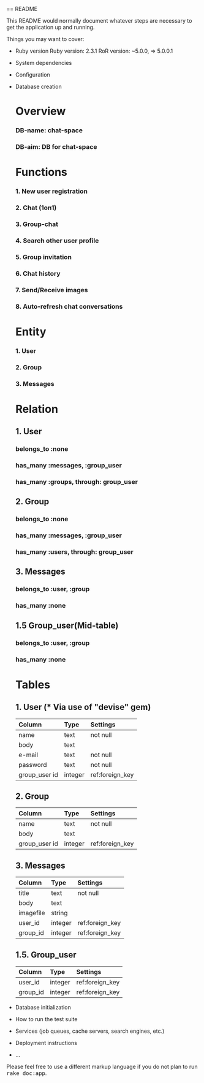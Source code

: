 == README

This README would normally document whatever steps are necessary to get the
application up and running.

Things you may want to cover:

* Ruby version
  Ruby version: 2.3.1
  RoR version:  ~5.0.0, => 5.0.0.1

* System dependencies

* Configuration

* Database creation
  # Overview
  ### DB-name: chat-space
  ### DB-aim:  DB for chat-space

  # Functions
  ### 1. New user registration
  ### 2. Chat (1on1)
  ### 3. Group-chat
  ### 4. Search other user profile
  ### 5. Group invitation
  ### 6. Chat history
  ### 7. Send/Receive images
  ### 8. Auto-refresh chat conversations

  # Entity
  ### 1. User
  ### 2. Group
  ### 3. Messages

  # Relation
  ## 1. User
    ### belongs_to :none
    ### has_many :messages, :group_user
    ### has_many :groups, through: group_user
  ## 2. Group
    ### belongs_to :none
    ### has_many :messages, :group_user
    ### has_many :users, through: group_user
  ## 3. Messages
    ### belongs_to :user, :group
    ### has_many :none
  ## 1.5 Group_user(Mid-table)
    ### belongs_to :user, :group
    ### has_many :none

  # Tables
  ## 1. User (* Via use of "devise" gem)
   | Column        | Type        | Settings        |
   |:--|:--|:--|
   | name          |        text |         not null|
   | body          |        text |                 |
   | e-mail        |        text |         not null|
   | password      |        text |         not null|
   | group_user id |     integer |  ref:foreign_key|

  ## 2. Group
   | Column        | Type        | Settings        |
   |:--|:--|:--|
   | name          |        text |         not null|
   | body          |        text |                 |
   | group_user id |     integer |  ref:foreign_key|

  ## 3. Messages
   | Column        | Type        | Settings        |
   |:--|:--|:--|
   | title         |        text |         not null|
   | body          |        text |                 |
   | imagefile     |      string |                 |
   | user_id       |     integer |  ref:foreign_key|
   | group_id      |     integer |  ref:foreign_key|

  ## 1.5. Group_user
   | Column        | Type        | Settings        |
   |:--|:--|:--|
   | user_id       |     integer |  ref:foreign_key|
   | group_id      |     integer |  ref:foreign_key|


* Database initialization

* How to run the test suite

* Services (job queues, cache servers, search engines, etc.)

* Deployment instructions

* ...


Please feel free to use a different markup language if you do not plan to run
<tt>rake doc:app</tt>.
